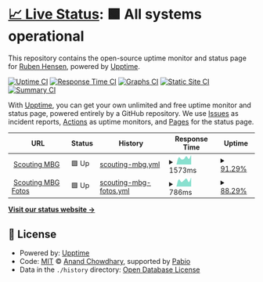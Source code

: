 # [📈 Live Status](https://rubenhensen.github.io/upptime): <!--live status--> **🟩 All systems operational**

This repository contains the open-source uptime monitor and status page for [Ruben Hensen](https://rubenhensen.github.io/upptime), powered by [Upptime](https://github.com/upptime/upptime).

[![Uptime CI](https://github.com/rubenhensen/upptime/workflows/Uptime%20CI/badge.svg)](https://github.com/rubenhensen/upptime/actions?query=workflow%3A%22Uptime+CI%22)
[![Response Time CI](https://github.com/rubenhensen/upptime/workflows/Response%20Time%20CI/badge.svg)](https://github.com/rubenhensen/upptime/actions?query=workflow%3A%22Response+Time+CI%22)
[![Graphs CI](https://github.com/rubenhensen/upptime/workflows/Graphs%20CI/badge.svg)](https://github.com/rubenhensen/upptime/actions?query=workflow%3A%22Graphs+CI%22)
[![Static Site CI](https://github.com/rubenhensen/upptime/workflows/Static%20Site%20CI/badge.svg)](https://github.com/rubenhensen/upptime/actions?query=workflow%3A%22Static+Site+CI%22)
[![Summary CI](https://github.com/rubenhensen/upptime/workflows/Summary%20CI/badge.svg)](https://github.com/rubenhensen/upptime/actions?query=workflow%3A%22Summary+CI%22)

With [Upptime](https://upptime.js.org), you can get your own unlimited and free uptime monitor and status page, powered entirely by a GitHub repository. We use [Issues](https://github.com/rubenhensen/upptime/issues) as incident reports, [Actions](https://github.com/rubenhensen/upptime/actions) as uptime monitors, and [Pages](https://rubenhensen.github.io/upptime) for the status page.

<!--start: status pages-->
<!-- This summary is generated by Upptime (https://github.com/upptime/upptime) -->
<!-- Do not edit this manually, your changes will be overwritten -->
<!-- prettier-ignore -->
| URL | Status | History | Response Time | Uptime |
| --- | ------ | ------- | ------------- | ------ |
| <img alt="" src="https://icons.duckduckgo.com/ip3/scoutingmbg.nl.ico" height="13"> [Scouting MBG](https://scoutingmbg.nl/) | 🟩 Up | [scouting-mbg.yml](https://github.com/rubenhensen/upptime/commits/HEAD/history/scouting-mbg.yml) | <details><summary><img alt="Response time graph" src="./graphs/scouting-mbg/response-time-week.png" height="20"> 1573ms</summary><br><a href="https://rubenhensen.github.io/upptime/history/scouting-mbg"><img alt="Response time 1268" src="https://img.shields.io/endpoint?url=https%3A%2F%2Fraw.githubusercontent.com%2Frubenhensen%2Fupptime%2FHEAD%2Fapi%2Fscouting-mbg%2Fresponse-time.json"></a><br><a href="https://rubenhensen.github.io/upptime/history/scouting-mbg"><img alt="24-hour response time 2172" src="https://img.shields.io/endpoint?url=https%3A%2F%2Fraw.githubusercontent.com%2Frubenhensen%2Fupptime%2FHEAD%2Fapi%2Fscouting-mbg%2Fresponse-time-day.json"></a><br><a href="https://rubenhensen.github.io/upptime/history/scouting-mbg"><img alt="7-day response time 1573" src="https://img.shields.io/endpoint?url=https%3A%2F%2Fraw.githubusercontent.com%2Frubenhensen%2Fupptime%2FHEAD%2Fapi%2Fscouting-mbg%2Fresponse-time-week.json"></a><br><a href="https://rubenhensen.github.io/upptime/history/scouting-mbg"><img alt="30-day response time 1332" src="https://img.shields.io/endpoint?url=https%3A%2F%2Fraw.githubusercontent.com%2Frubenhensen%2Fupptime%2FHEAD%2Fapi%2Fscouting-mbg%2Fresponse-time-month.json"></a><br><a href="https://rubenhensen.github.io/upptime/history/scouting-mbg"><img alt="1-year response time 1268" src="https://img.shields.io/endpoint?url=https%3A%2F%2Fraw.githubusercontent.com%2Frubenhensen%2Fupptime%2FHEAD%2Fapi%2Fscouting-mbg%2Fresponse-time-year.json"></a></details> | <details><summary><a href="https://rubenhensen.github.io/upptime/history/scouting-mbg">91.29%</a></summary><a href="https://rubenhensen.github.io/upptime/history/scouting-mbg"><img alt="All-time uptime 98.96%" src="https://img.shields.io/endpoint?url=https%3A%2F%2Fraw.githubusercontent.com%2Frubenhensen%2Fupptime%2FHEAD%2Fapi%2Fscouting-mbg%2Fuptime.json"></a><br><a href="https://rubenhensen.github.io/upptime/history/scouting-mbg"><img alt="24-hour uptime 48.40%" src="https://img.shields.io/endpoint?url=https%3A%2F%2Fraw.githubusercontent.com%2Frubenhensen%2Fupptime%2FHEAD%2Fapi%2Fscouting-mbg%2Fuptime-day.json"></a><br><a href="https://rubenhensen.github.io/upptime/history/scouting-mbg"><img alt="7-day uptime 91.29%" src="https://img.shields.io/endpoint?url=https%3A%2F%2Fraw.githubusercontent.com%2Frubenhensen%2Fupptime%2FHEAD%2Fapi%2Fscouting-mbg%2Fuptime-week.json"></a><br><a href="https://rubenhensen.github.io/upptime/history/scouting-mbg"><img alt="30-day uptime 98.00%" src="https://img.shields.io/endpoint?url=https%3A%2F%2Fraw.githubusercontent.com%2Frubenhensen%2Fupptime%2FHEAD%2Fapi%2Fscouting-mbg%2Fuptime-month.json"></a><br><a href="https://rubenhensen.github.io/upptime/history/scouting-mbg"><img alt="1-year uptime 98.96%" src="https://img.shields.io/endpoint?url=https%3A%2F%2Fraw.githubusercontent.com%2Frubenhensen%2Fupptime%2FHEAD%2Fapi%2Fscouting-mbg%2Fuptime-year.json"></a></details>
| <img alt="" src="https://icons.duckduckgo.com/ip3/foto.scoutingmbg.nl.ico" height="13"> [Scouting MBG Fotos](https://foto.scoutingmbg.nl/_app) | 🟩 Up | [scouting-mbg-fotos.yml](https://github.com/rubenhensen/upptime/commits/HEAD/history/scouting-mbg-fotos.yml) | <details><summary><img alt="Response time graph" src="./graphs/scouting-mbg-fotos/response-time-week.png" height="20"> 786ms</summary><br><a href="https://rubenhensen.github.io/upptime/history/scouting-mbg-fotos"><img alt="Response time 787" src="https://img.shields.io/endpoint?url=https%3A%2F%2Fraw.githubusercontent.com%2Frubenhensen%2Fupptime%2FHEAD%2Fapi%2Fscouting-mbg-fotos%2Fresponse-time.json"></a><br><a href="https://rubenhensen.github.io/upptime/history/scouting-mbg-fotos"><img alt="24-hour response time 786" src="https://img.shields.io/endpoint?url=https%3A%2F%2Fraw.githubusercontent.com%2Frubenhensen%2Fupptime%2FHEAD%2Fapi%2Fscouting-mbg-fotos%2Fresponse-time-day.json"></a><br><a href="https://rubenhensen.github.io/upptime/history/scouting-mbg-fotos"><img alt="7-day response time 786" src="https://img.shields.io/endpoint?url=https%3A%2F%2Fraw.githubusercontent.com%2Frubenhensen%2Fupptime%2FHEAD%2Fapi%2Fscouting-mbg-fotos%2Fresponse-time-week.json"></a><br><a href="https://rubenhensen.github.io/upptime/history/scouting-mbg-fotos"><img alt="30-day response time 800" src="https://img.shields.io/endpoint?url=https%3A%2F%2Fraw.githubusercontent.com%2Frubenhensen%2Fupptime%2FHEAD%2Fapi%2Fscouting-mbg-fotos%2Fresponse-time-month.json"></a><br><a href="https://rubenhensen.github.io/upptime/history/scouting-mbg-fotos"><img alt="1-year response time 787" src="https://img.shields.io/endpoint?url=https%3A%2F%2Fraw.githubusercontent.com%2Frubenhensen%2Fupptime%2FHEAD%2Fapi%2Fscouting-mbg-fotos%2Fresponse-time-year.json"></a></details> | <details><summary><a href="https://rubenhensen.github.io/upptime/history/scouting-mbg-fotos">88.29%</a></summary><a href="https://rubenhensen.github.io/upptime/history/scouting-mbg-fotos"><img alt="All-time uptime 99.30%" src="https://img.shields.io/endpoint?url=https%3A%2F%2Fraw.githubusercontent.com%2Frubenhensen%2Fupptime%2FHEAD%2Fapi%2Fscouting-mbg-fotos%2Fuptime.json"></a><br><a href="https://rubenhensen.github.io/upptime/history/scouting-mbg-fotos"><img alt="24-hour uptime 27.33%" src="https://img.shields.io/endpoint?url=https%3A%2F%2Fraw.githubusercontent.com%2Frubenhensen%2Fupptime%2FHEAD%2Fapi%2Fscouting-mbg-fotos%2Fuptime-day.json"></a><br><a href="https://rubenhensen.github.io/upptime/history/scouting-mbg-fotos"><img alt="7-day uptime 88.29%" src="https://img.shields.io/endpoint?url=https%3A%2F%2Fraw.githubusercontent.com%2Frubenhensen%2Fupptime%2FHEAD%2Fapi%2Fscouting-mbg-fotos%2Fuptime-week.json"></a><br><a href="https://rubenhensen.github.io/upptime/history/scouting-mbg-fotos"><img alt="30-day uptime 97.30%" src="https://img.shields.io/endpoint?url=https%3A%2F%2Fraw.githubusercontent.com%2Frubenhensen%2Fupptime%2FHEAD%2Fapi%2Fscouting-mbg-fotos%2Fuptime-month.json"></a><br><a href="https://rubenhensen.github.io/upptime/history/scouting-mbg-fotos"><img alt="1-year uptime 99.30%" src="https://img.shields.io/endpoint?url=https%3A%2F%2Fraw.githubusercontent.com%2Frubenhensen%2Fupptime%2FHEAD%2Fapi%2Fscouting-mbg-fotos%2Fuptime-year.json"></a></details>

<!--end: status pages-->

[**Visit our status website →**](https://rubenhensen.github.io/upptime)

## 📄 License

- Powered by: [Upptime](https://github.com/upptime/upptime)
- Code: [MIT](./LICENSE) © [Anand Chowdhary](https://anandchowdhary.com), supported by [Pabio](https://pabio.com)
- Data in the `./history` directory: [Open Database License](https://opendatacommons.org/licenses/odbl/1-0/)
